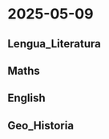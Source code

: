 # 2025-05-09 <!-- markmap: foldAll -->

## Lengua_Literatura

## Maths

## English

## Geo_Historia

